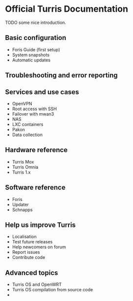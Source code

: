 # Official Turris Documentation
TODO some nice introduction.

## Basic configuration

* Foris Guide (first setup)
* System snapshots
* Automatic updates

## Troubleshooting and error reporting


## Services and use cases

* OpenVPN
* Root access with SSH
* Failover with mwan3
* NAS 
* LXC containers
* Pakon
* Data collection

## Hardware reference

* Turris Mox
* Turris Omnia
* Turris 1.x

## Software reference

* Foris
* Updater
* Schnapps

## Help us improve Turris

* Localisation
* Test future releases
* Help newcomers on forum
* Report issues
* Contribute code

## Advanced topics

* Turris OS and OpenWRT
* Turris OS compilation from source code
* 
